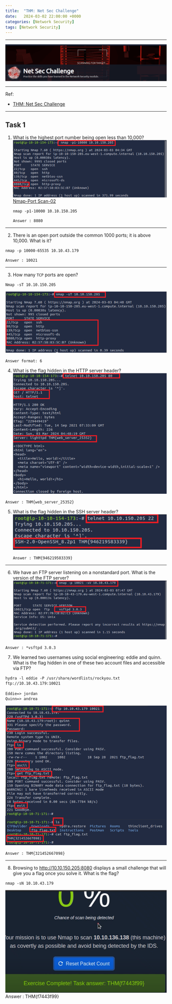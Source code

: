 ```yaml
---
title:  "THM: Net Sec Challenge"
date:   2024-03-02 22:00:00 +0000
categories: [Network Security]
tags: [Network Security]
---
```

---

![image](/assets/img/Net-Sec-Challenge.png)

---
Ref: 

- [THM: Net Sec Challenge](https://tryhackme.com/room/netsecchallenge)


---

Task 1  
---

1. What is the highest port number being open less than 10,000?
![img](/assets/img/Net-Sec-Challenge01.png)
[Nmap-Port Scan-02](https://szehoyeu.github.io/posts/nmap02-Basic-Port-Scans/)
   ```
   nmap -p1-10000 10.10.150.205
   ```

   ```
   Answer : 8080
   ```
---

2. There is an open port outside the common 1000 ports; it is above 10,000. What is it?
```
nmap -p 10000-65535 10.10.43.179
```
```
Answer : 10021
```

---

3. How many ```TCP``` ports are open?
```
Nmap -sT 10.10.150.205
```
![img](/assets/img/Net-Sec-Challenge03.png)
```
Answer format: 6
```
4. What is the flag hidden in the HTTP server header?
![img](/assets/img/Net-Sec-Challenge04.png)
```
Answer : THM{web_server_25352}
```

5. What is the flag hidden in the SSH server header?
   ![img](/assets/img/Net-Sec-Challenge05.png)
   ```
   Answer : THM{946219583339}
   ```
---

6. We have an FTP server listening on a nonstandard port. What is the version of the FTP server?
![img](/assets/img/Net-Sec-Challenge06.png)
```
Answer : *vsftpd 3.0.3
```

7. We learned two usernames using social engineering: eddie and quinn. What is the flag hidden in one of these two account files and accessible via FTP?
```
hydra -l eddie -P /usr/share/wordlists/rockyou.txt ftp://10.10.43.179:10021

Eddie=> jordan
Quinn=> andrea
```
![img](/assets/img/Net-Sec-Challenge07.png)
```
Answer : THM{321452667098}
```

---

8. Browsing to http://10.10.150.205:8080 displays a small challenge that will give you a flag once you solve it. What is the flag?
```
nmap -sN 10.10.43.179
```
![img](/assets/img/Net-Sec-Challenge08.png)
Answer : THM{f7443f99}

